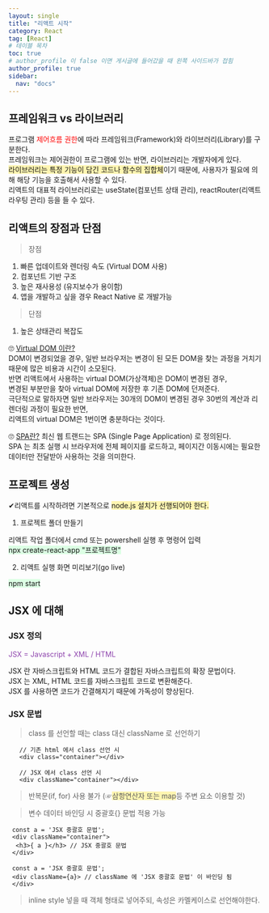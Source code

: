 ```yaml
---
layout: single
title: "리액트 시작"
category: React
tag: [React]
# 테이블 목차
toc: true
# author_profile 이 false 이면 게시글에 들어갔을 때 왼쪽 사이드바가 접힘
author_profile: true
sidebar:
  nav: "docs"
---
```


## 프레임워크 vs 라이브러리

프로그램 <span style="color:red">제어흐름 권한</span>에 따라 프레임워크(Framework)와 라이브러리(Library)를 구분한다.<br/>
프레임워크는 제어권한이 프로그램에 있는 반면, 라이브러리는 개발자에게 있다. <br/>
<span style="background-color:#fff5b1">라이브러리는 특정 기능이 담긴 코드나 함수의 집합체</span>이기 때문에,
사용자가 필요에 의해 해당 기능을 호출해서 사용할 수 있다. <br/>
리액트의 대표적 라이브러리로는
useState(컴포넌트 상태 관리), reactRouter(리액트 라우팅 관리) 등을 들 수 있다.

## 리액트의 장점과 단점

> 장점

1. 빠른 업데이트와 렌더링 속도 (Virtual DOM 사용)
2. 컴포넌트 기반 구조
3. 높은 재사용성 (유지보수가 용이함)
4. 앱을 개발하고 싶을 경우 React Native 로 개발가능

> 단점

1. 높은 상태관리 복잡도

🙄 [Virtual DOM 이란?](https://velopert.com/3236) <br/>
DOM이 변경되었을 경우, 일반 브라우저는 변경이 된 모든 DOM을 찾는 과정을 거치기 때문에 많은 비용과 시간이 소모된다. <br/>반면 리액트에서 사용하는 virtual DOM(가상객체)은 DOM이 변경된 경우, <br />변경된 부분만을 찾아 virtual DOM에 저장한 후 기존 DOM에 던져준다.
<br/>
극단적으로 말하자면 일반 브라우저는 30개의 DOM이 변경된 경우 30번의 계산과 리렌더링 과정이 필요한 반면, <br/>리액트의 virtual DOM은 1번이면 충분하다는 것이다.

🙄 [SPA란?](https://velog.io/@gwanuuoo/SPA%EB%8A%94-%EA%B8%B0%EC%A1%B4-%EC%9B%B9%EC%82%AC%EC%9D%B4%ED%8A%B8%EC%99%80-%EC%B0%A8%EC%9D%B4)
최신 웹 트랜드는 SPA (Single Page Application) 로 정의된다. <br/>
SPA 는 최초 실행 시 브라우저에 전체 페이지를 로드하고, 페이지간 이동시에는
필요한 데이터만 전달받아 사용하는 것을 의미한다.

## 프로젝트 생성

✔리액트를 시작하려면 기본적으로 <span style="background-color:#fff5b1">node.js 설치가 선행되어야 한다.</span>

1. 프로젝트 폴더 만들기

리액트 작업 폴더에서 cmd 또는 powershell 실행 후 명령어 입력 <br/>
<span style="background-color:#dcffe4">npx create-react-app "프로젝트명"</span>

2. 리액트 실행 화면 미리보기(go live) <br/>

<span style="background-color:#dcffe4">npm start</span>

## JSX 에 대해

### JSX 정의

<span style="color:#8e44ad">JSX = Javascript + XML / HTML</span>

JSX 란 자바스크립트와 HTML 코드가 결합된 자바스크립트의 확장 문법이다. <br/>
JSX 는 XML, HTML 코드를 자바스크립트 코드로 변환해준다. <br/>
JSX 를 사용하면 코드가 간결해지기 때문에 가독성이 향상된다.

### JSX 문법

> class 를 선언할 때는 class 대신 className 로 선언하기

```
   // 기존 html 에서 class 선언 시
   <div class="container"></div>

   // JSX 에서 class 선언 시
   <div className="container"></div>
```

> 반복문(if, for) 사용 불가 (☞<span style="background-color:#fff5b1">삼항연산자 또는 map</span>등 주변 요소 이용할 것)

> 변수 데이터 바인딩 시 중괄호{} 문법 적용 가능

```
 const a = 'JSX 중괄호 문법';
 <div className="container">
  <h3>{ a }</h3> // JSX 중괄호 문법
 </div>
```

```
 const a = 'JSX 중괄호 문법';
 <div className={a}> // className 에 'JSX 중괄호 문법' 이 바인딩 됨
 </div>
```

> inline style 넣을 때 객체 형태로 넣어주되, 속성은 카멜케이스로 선언해야한다.
